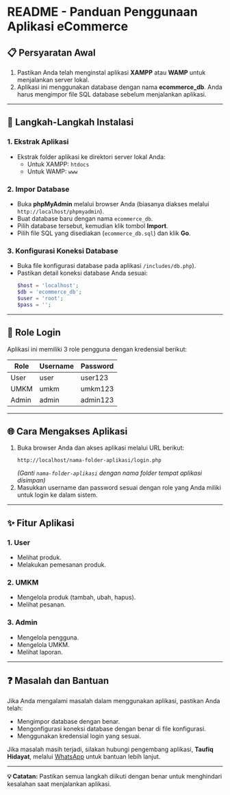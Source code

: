 # README - Panduan Penggunaan Aplikasi eCommerce

## 📋 Persyaratan Awal
1. Pastikan Anda telah menginstal aplikasi **XAMPP** atau **WAMP** untuk menjalankan server lokal.
2. Aplikasi ini menggunakan database dengan nama **ecommerce_db**. Anda harus mengimpor file SQL database sebelum menjalankan aplikasi.

---

## 🚀 Langkah-Langkah Instalasi

### 1. **Ekstrak Aplikasi**
- Ekstrak folder aplikasi ke direktori server lokal Anda:
  - Untuk XAMPP: `htdocs`
  - Untuk WAMP: `www`

### 2. **Impor Database**
- Buka **phpMyAdmin** melalui browser Anda (biasanya diakses melalui `http://localhost/phpmyadmin`).
- Buat database baru dengan nama `ecommerce_db`.
- Pilih database tersebut, kemudian klik tombol **Import**.
- Pilih file SQL yang disediakan (`ecommerce_db.sql`) dan klik **Go**.

### 3. **Konfigurasi Koneksi Database**
- Buka file konfigurasi database pada aplikasi `/includes/db.php`).
- Pastikan detail koneksi database Anda sesuai:
  ```php
  $host = 'localhost';  
  $db = 'ecommerce_db'; 
  $user = 'root';       
  $pass = '';
  ```

---

## 🔐 Role Login
Aplikasi ini memiliki 3 role pengguna dengan kredensial berikut:

| **Role** | **Username** | **Password** |
|----------|--------------|--------------|
| User     | user         | user123      |
| UMKM     | umkm         | umkm123      |
| Admin    | admin        | admin123     |

---

## 🌐 Cara Mengakses Aplikasi
1. Buka browser Anda dan akses aplikasi melalui URL berikut:
   ```
   http://localhost/nama-folder-aplikasi/login.php
   ```
   *(Ganti `nama-folder-aplikasi` dengan nama folder tempat aplikasi disimpan)*
2. Masukkan username dan password sesuai dengan role yang Anda miliki untuk login ke dalam sistem.

---

## ✨ Fitur Aplikasi

### **1. User**
- Melihat produk.
- Melakukan pemesanan produk.

### **2. UMKM**
- Mengelola produk (tambah, ubah, hapus).
- Melihat pesanan.

### **3. Admin**
- Mengelola pengguna.
- Mengelola UMKM.
- Melihat laporan.

---

## ❓ Masalah dan Bantuan
Jika Anda mengalami masalah dalam menggunakan aplikasi, pastikan Anda telah:
- Mengimpor database dengan benar.
- Mengonfigurasi koneksi database dengan benar di file konfigurasi.
- Menggunakan kredensial login yang sesuai.

Jika masalah masih terjadi, silakan hubungi pengembang aplikasi, **Taufiq Hidayat**, melalui [WhatsApp](https://wa.me/6281242818675) untuk bantuan lebih lanjut.

---

**💡 Catatan:** Pastikan semua langkah diikuti dengan benar untuk menghindari kesalahan saat menjalankan aplikasi.
